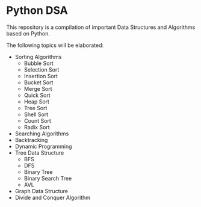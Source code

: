 # Python DSA
This repository is a compilation of important Data Structures and Algorithms based on Python.

The following topics will be elaborated:
* Sorting Algorithms
  * Bubble Sort
  * Selection Sort
  * Insertion Sort
  * Bucket Sort
  * Merge Sort
  * Quick Sort
  * Heap Sort
  * Tree Sort
  * Shell Sort
  * Count Sort
  * Radix Sort
* Searching Algorithms
* Backtracking
* Dynamic Programming
* Tree Data Structure
  * BFS
  * DFS
  * Binary Tree
  * Binary Search Tree
  * AVL
* Graph Data Structure
* Divide and Conquer Algorithm

